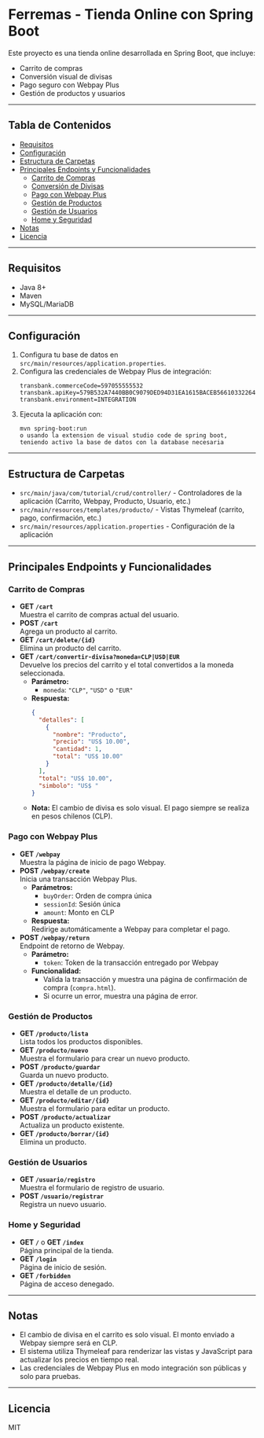 # Ferremas - Tienda Online con Spring Boot

Este proyecto es una tienda online desarrollada en Spring Boot, que incluye:
- Carrito de compras
- Conversión visual de divisas
- Pago seguro con Webpay Plus
- Gestión de productos y usuarios

---

## Tabla de Contenidos
- [Requisitos](#requisitos)
- [Configuración](#configuración)
- [Estructura de Carpetas](#estructura-de-carpetas)
- [Principales Endpoints y Funcionalidades](#principales-endpoints-y-funcionalidades)
  - [Carrito de Compras](#carrito-de-compras)
  - [Conversión de Divisas](#conversión-de-divisas)
  - [Pago con Webpay Plus](#pago-con-webpay-plus)
  - [Gestión de Productos](#gestión-de-productos)
  - [Gestión de Usuarios](#gestión-de-usuarios)
  - [Home y Seguridad](#home-y-seguridad)
- [Notas](#notas)
- [Licencia](#licencia)

---

## Requisitos
- Java 8+
- Maven
- MySQL/MariaDB

---

## Configuración
1. Configura tu base de datos en `src/main/resources/application.properties`.
2. Configura las credenciales de Webpay Plus de integración:
    ```properties
    transbank.commerceCode=597055555532
    transbank.apiKey=579B532A7440BB0C9079DED94D31EA1615BACEB56610332264630D42D0A36B1C
    transbank.environment=INTEGRATION
    ```
3. Ejecuta la aplicación con:
    ```
    mvn spring-boot:run
    o usando la extension de visual studio code de spring boot, teniendo activo la base de datos con la database necesaria 
    ```

---

## Estructura de Carpetas
- `src/main/java/com/tutorial/crud/controller/` - Controladores de la aplicación (Carrito, Webpay, Producto, Usuario, etc.)
- `src/main/resources/templates/producto/` - Vistas Thymeleaf (carrito, pago, confirmación, etc.)
- `src/main/resources/application.properties` - Configuración de la aplicación

---

## Principales Endpoints y Funcionalidades

### Carrito de Compras
- **GET `/cart`**  
  Muestra el carrito de compras actual del usuario.
- **POST `/cart`**  
  Agrega un producto al carrito.
- **GET `/cart/delete/{id}`**  
  Elimina un producto del carrito.
- **GET `/cart/convertir-divisa?moneda=CLP|USD|EUR`**  
  Devuelve los precios del carrito y el total convertidos a la moneda seleccionada.  
  - **Parámetro:**  
    - `moneda`: `"CLP"`, `"USD"` o `"EUR"`
  - **Respuesta:**  
    ```json
    {
      "detalles": [
        {
          "nombre": "Producto",
          "precio": "US$ 10.00",
          "cantidad": 1,
          "total": "US$ 10.00"
        }
      ],
      "total": "US$ 10.00",
      "simbolo": "US$ "
    }
    ```
  - **Nota:** El cambio de divisa es solo visual. El pago siempre se realiza en pesos chilenos (CLP).

### Pago con Webpay Plus
- **GET `/webpay`**  
  Muestra la página de inicio de pago Webpay.
- **POST `/webpay/create`**  
  Inicia una transacción Webpay Plus.  
  - **Parámetros:**  
    - `buyOrder`: Orden de compra única
    - `sessionId`: Sesión única
    - `amount`: Monto en CLP
  - **Respuesta:**  
    Redirige automáticamente a Webpay para completar el pago.
- **POST `/webpay/return`**  
  Endpoint de retorno de Webpay.  
  - **Parámetro:**  
    - `token`: Token de la transacción entregado por Webpay
  - **Funcionalidad:**  
    - Valida la transacción y muestra una página de confirmación de compra (`compra.html`).
    - Si ocurre un error, muestra una página de error.

### Gestión de Productos
- **GET `/producto/lista`**  
  Lista todos los productos disponibles.
- **GET `/producto/nuevo`**  
  Muestra el formulario para crear un nuevo producto.
- **POST `/producto/guardar`**  
  Guarda un nuevo producto.
- **GET `/producto/detalle/{id}`**  
  Muestra el detalle de un producto.
- **GET `/producto/editar/{id}`**  
  Muestra el formulario para editar un producto.
- **POST `/producto/actualizar`**  
  Actualiza un producto existente.
- **GET `/producto/borrar/{id}`**  
  Elimina un producto.

### Gestión de Usuarios
- **GET `/usuario/registro`**  
  Muestra el formulario de registro de usuario.
- **POST `/usuario/registrar`**  
  Registra un nuevo usuario.

### Home y Seguridad
- **GET `/`** o **GET `/index`**  
  Página principal de la tienda.
- **GET `/login`**  
  Página de inicio de sesión.
- **GET `/forbidden`**  
  Página de acceso denegado.

---

## Notas
- El cambio de divisa en el carrito es solo visual. El monto enviado a Webpay siempre será en CLP.
- El sistema utiliza Thymeleaf para renderizar las vistas y JavaScript para actualizar los precios en tiempo real.
- Las credenciales de Webpay Plus en modo integración son públicas y solo para pruebas.

---

## Licencia
MIT
